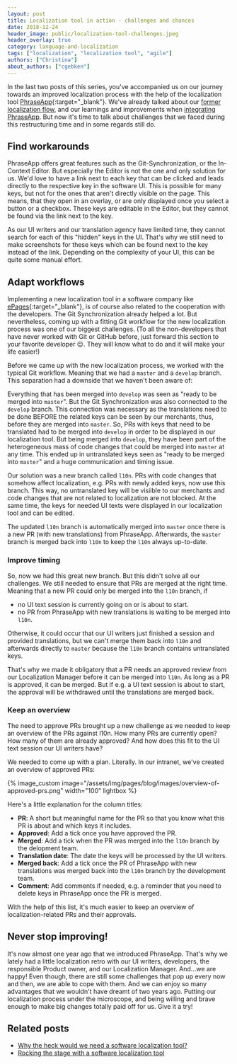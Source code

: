 ```yaml
---
layout: post
title: Localization tool in action - challenges and chances 
date: 2018-12-24
header_image: public/localization-tool-challenges.jpeg
header_overlay: true
category: language-and-localization
tags: ["localization", "localization tool", "agile"]
authors: ["Christina"]
about_authors: ["cgebken"]
---
```


In the last two posts of this series, you've accompanied us on our journey towards an improved localization process with the help of the localization tool [PhraseApp](https://phraseapp.com/){:target="_blank"}.
We've already talked about our [former localization flow](/blog/language-and-localization/why-the-heck-would-we-need-a-software-localization-tool/), and our learnings and improvements when [integrating PhraseApp](https://developer.epages.com/blog/language-and-localization/rocking-the-stage-with-a-software-localization-tool/).
But now it's time to talk about challenges that we faced during this restructuring time and in some regards still do.

## Find workarounds

PhraseApp offers great features such as the Git-Synchronization, or the In-Context Editor.
But especially the Editor is not the one and only solution for us.
We'd love to have a link next to each key that can be clicked and leads directly to the respective key in the software UI.
This is possible for many keys, but not for the ones that aren't directly visible on the page.
This means, that they open in an overlay, or are only displayed once you select a button or a checkbox.
These keys are editable in the Editor, but they cannot be found via the link next to the key.

As our UI writers and our translation agency have limited time, they cannot search for each of this "hidden" keys in the UI.
That's why we still need to make screenshots for these keys which can be found next to the key instead of the link.
Depending on the complexity of your UI, this can be quite some manual effort.

## Adapt workflows

Implementing a new localization tool in a software company like [ePages](https://epages.com/en/){:target="_blank"}, is of course also related to the cooperation with the developers.
The Git Synchronization already helped a lot. 
But nevertheless, coming up with a fitting Git workflow for the new localization process was one of our biggest challenges.
(To all the non-developers that have never worked with Git or GitHub before, just forward this section to your favorite developer 😉.
They will know what to do and it will make your life easier!)

Before we came up with the new localization process, we worked with the typical Git workflow.
Meaning that we had a `master` and a `develop` branch.
This separation had a downside that we haven't been aware of:

Everything that has been merged into `develop` was seen as "ready to be merged into `master`".
But the Git Synchronization was also connected to the `develop` branch.
This connection was necessary as the translations need to be done BEFORE the related keys can be seen by our merchants, thus, before they are merged into `master`.
So, PRs with keys that need to be translated had to be merged into `develop` in order to be displayed in our localization tool.
But being merged into `develop`, they have been part of the heterogeneous mass of code changes that could be merged into `master` at any time.
This ended up in untranslated keys seen as "ready to be merged into `master`" and a huge communication and timing issue.

Our solution was a new branch called `l10n`.
PRs with code changes that somehow affect localization, e.g. PRs with newly added keys, now use this branch.
This way, no untranslated key will be visiible to our merchants and code changes that are not related to localization are not blocked.
At the same time, the keys for needed UI texts were displayed in our localization tool and can be edited.

The updated `l10n` branch is automatically merged into `master` once there is a new PR (with new translations) from PhraseApp.
Afterwards, the `master` branch is merged back into `l10n` to keep the `l10n` always up-to-date.

### Improve timing

So, now we had this great new branch.
But this didn't solve all our challenges.
We still needed to ensure that PRs are merged at the right time.
Meaning that a new PR could only be merged into the `l10n` branch, if 

- no UI text session is currently going on or is about to start.
- no PR from PhraseApp with new translations is waiting to be merged into `l10n`.

Otherwise, it could occur that our UI writers just finished a session and provided translations, but we can't merge them back into `l10n` and afterwards directly to `master` because the `l10n` branch contains untranslated keys.

That's why we made it obligatory that a PR needs an approved review from our Localization Manager before it can be merged into `l10n`.
As long as a PR is approved, it can be merged.
But if e.g. a UI text session is about to start, the approval will be withdrawed until the translations are merged back.

### Keep an overview

The need to approve PRs brought up a new challenge as we needed to keep an overview of the PRs against l10n.
How many PRs are currently open?
How many of them are already approved?
And how does this fit to the UI text session our UI writers have?

We needed to come up with a plan.
Literally.
In our intranet, we've created an overview of approved PRs:

{% image_custom image="/assets/img/pages/blog/images/overview-of-approved-prs.png" width="100" lightbox %}

Here's a little explanation for the column titles:

- **PR**: A short but meaningful name for the PR so that you know what this PR is about and which keys it includes.
- **Approved**: Add a tick once you have approved the PR.
- **Merged**: Add a tick when the PR was merged into the `l10n` branch by the delopment team.
- **Translation date**: The date the keys will be processed by the UI writers. 
- **Merged back**: Add a tick once the PR of PhraseApp with new translations was merged back into the `l10n` branch by the development team.
- **Comment**: Add comments if needed, e.g. a reminder that you need to delete keys in PhraseApp once the PR is merged.

With the help of this list, it's much easier to keep an overview of localization-related PRs and their approvals.

## Never stop improving!

It's now almost one year ago that we introduced PhraseApp.
That's why we lately had a little localization retro with our UI writers, developers, the responsible Product owner, and our Localization Manager.
And...we are happy!
Even though, there are still some challenges that pop up every now and then, we are able to cope with them.
And we can enjoy so many advantages that we wouldn't have dreamt of two years ago.
Putting our localization process under the microscope, and being willing and brave enough to make big changes totally paid off for us.
Give it a try!

## Related posts

* [Why the heck would we need a software localization tool?](/blog/language-and-localization/why-the-heck-would-we-need-a-software-localization-tool/)
* [Rocking the stage with a software localization tool](/blog/language-and-localization/rocking-the-stage-with-a-software-localization-tool/)